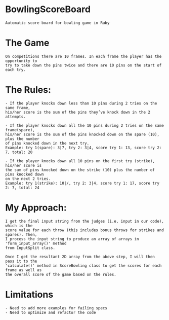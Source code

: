 # BowlingScoreBoard
	Automatic score board for bowling game in Ruby

# The Game
	On competitions there are 10 frames. In each frame the player has the opportunity to
	try to take down the pins twice and there are 10 pins on the start of each try.

# The Rules:
	- If the player knocks down less than 10 pins during 2 tries on the same frame, 
	his/her score is the sum of the pins they’ve knock down in the 2 attempts.
	
	- If the player knocks down all the 10 pins during 2 tries on the same frame(spare), 
	his/her score is the sum of the pins knocked down on the spare (10), plus the number 
	of pins knocked down in the next try.
	Example: try 1(spare): 3|7, try 2: 3|4, score try 1: 13, score try 2: 7, total: 20
	
	- If the player knocks down all 10 pins on the first try (strike), his/her score is
	the sum of pins knocked down on the strike (10) plus the number of pins	knocked down 
	on the next 2 tries.
	Example: try 1(strike): 10|/, try 2: 3|4, score try 1: 17, score try 2: 7, total: 24

# My Approach:
	I get the final input string from the judges (i.e, input in our code), which is the 
	score value for each throw (this includes bonus throws for strikes and spares). Then, 
	I process the input string to produce an array of arrays in 'form_input_array()' method 
	from InputSplit class.
	
	Once I get the resultant 2D array from the above step, I will then pass it to the 
	'calculate()' method in ScoreBowling class to get the scores for each frame as well as 
	the overall score of the game based on the rules.


# Limitations
	- Need to add more examples for failing specs
	- Need to optimize and refactor the code